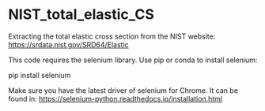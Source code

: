 # NIST_total_elastic_CS

Extracting the total elastic cross section from the NIST website: https://srdata.nist.gov/SRD64/Elastic

This code requires the selenium library. Use pip or conda to install selenium:

  pip install selenium

Make sure you have the latest driver of selenium for Chrome. It can be found in: https://selenium-python.readthedocs.io/installation.html
